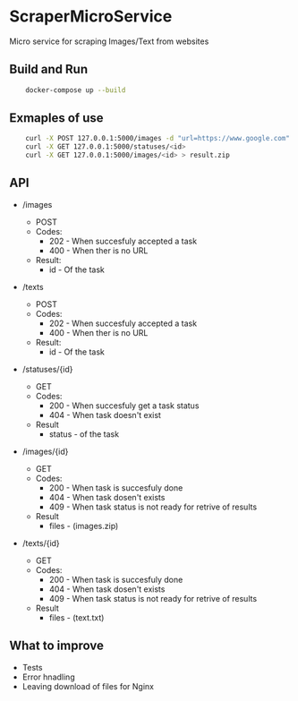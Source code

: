 # ScraperMicroService
Micro service for scraping Images/Text from websites

## Build and Run ##
```bash
    docker-compose up --build
```

## Exmaples of use ##
```bash
    curl -X POST 127.0.0.1:5000/images -d "url=https://www.google.com"
    curl -X GET 127.0.0.1:5000/statuses/<id>
    curl -X GET 127.0.0.1:5000/images/<id> > result.zip
```

## API ##
- /images 
  - POST
  - Codes:
    * 202 - When succesfuly accepted a task
    * 400 - When ther is no URL
  - Result:
    * id - Of the task


- /texts 
  - POST
  - Codes:
    * 202 - When succesfuly accepted a task
    * 400 - When ther is no URL
  - Result:
    * id - Of the task


- /statuses/{id} 
  - GET
  - Codes:
    * 200 - When succesfuly get a task status
    * 404 - When task doesn't exist
  - Result
    * status - of the task


- /images/{id} 
  - GET
  - Codes:
    * 200 - When task is succesfuly done
    * 404 - When task dosen't exists
    * 409 - When task status is not ready for retrive of results
  - Result
    * files - (images.zip)


- /texts/{id} 
  - GET
  - Codes:
    * 200 - When task is succesfuly done
    * 404 - When task dosen't exists
    * 409 - When task status is not ready for retrive of results
  - Result
    * files - (text.txt)


## What to improve ##
- Tests
- Error hnadling
- Leaving download of files for Nginx
